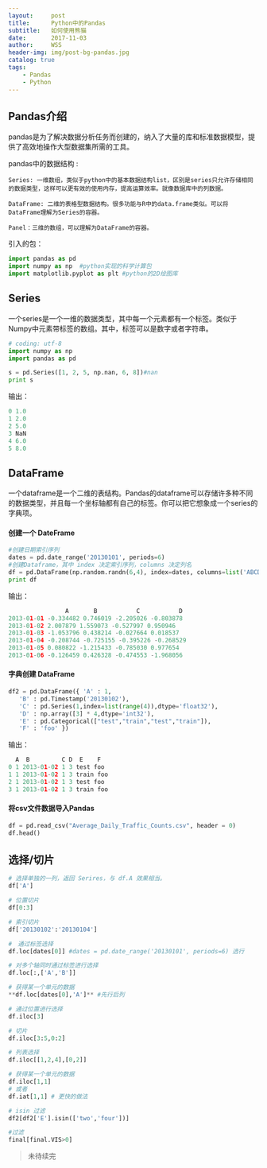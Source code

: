 ```yaml
---
layout:     post
title:      Python中的Pandas
subtitle:   如何使用熊猫
date:       2017-11-03
author:     WSS
header-img: img/post-bg-pandas.jpg
catalog: true
tags:
    - Pandas
    - Python
---
```



## Pandas介绍 ##

pandas是为了解决数据分析任务而创建的，纳入了大量的库和标准数据模型，提供了高效地操作大型数据集所需的工具。

pandas中的数据结构 :

	Series: 一维数组，类似于python中的基本数据结构list，区别是series只允许存储相同的数据类型，这样可以更有效的使用内存，提高运算效率。就像数据库中的列数据。

	DataFrame: 二维的表格型数据结构。很多功能与R中的data.frame类似。可以将DataFrame理解为Series的容器。

	Panel：三维的数组，可以理解为DataFrame的容器。
	
引入的包：

```python
import pandas as pd	
import numpy as np  #python实现的科学计算包
import matplotlib.pyplot as plt #python的2D绘图库
```

## Series ##

一个series是一个一维的数据类型，其中每一个元素都有一个标签。类似于Numpy中元素带标签的数组。其中，标签可以是数字或者字符串。

```python
# coding: utf-8
import numpy as np
import pandas as pd

s = pd.Series([1, 2, 5, np.nan, 6, 8])#nan
print s
```
输出：
```python
0 1.0
1 2.0
2 5.0
3 NaN
4 6.0
5 8.0
```

## DataFrame ##

一个dataframe是一个二维的表结构。Pandas的dataframe可以存储许多种不同的数据类型，并且每一个坐标轴都有自己的标签。你可以把它想象成一个series的字典项。

####  创建一个 DateFrame  ####

```python
#创建日期索引序列 
dates = pd.date_range('20130101', periods=6)
#创建Dataframe，其中 index 决定索引序列，columns 决定列名
df = pd.DataFrame(np.random.randn(6,4), index=dates, columns=list('ABCD'))
print df
```

输出：
```python
  				A  		B  			C  			D
2013-01-01 -0.334482 0.746019 -2.205026 -0.803878
2013-01-02 2.007879 1.559073 -0.527997 0.950946
2013-01-03 -1.053796 0.438214 -0.027664 0.018537
2013-01-04 -0.208744 -0.725155 -0.395226 -0.268529
2013-01-05 0.080822 -1.215433 -0.785030 0.977654
2013-01-06 -0.126459 0.426328 -0.474553 -1.968056
```

####  字典创建 DataFrame  ####

```python
df2 = pd.DataFrame({ 'A' : 1,
   'B' : pd.Timestamp('20130102'),
   'C' : pd.Series(1,index=list(range(4)),dtype='float32'),
   'D' : np.array([3] * 4,dtype='int32'),
   'E' : pd.Categorical(["test","train","test","train"]),
   'F' : 'foo' })
```
输出：
```python
  A  B 		   C D  E    F
0 1 2013-01-02 1 3 test foo
1 1 2013-01-02 1 3 train foo
2 1 2013-01-02 1 3 test foo
3 1 2013-01-02 1 3 train foo
```

#### 将csv文件数据导入Pandas ####

```python
df = pd.read_csv("Average_Daily_Traffic_Counts.csv", header = 0)
df.head()
```

## 选择/切片 ##

```python
# 选择单独的一列，返回 Serires，与 df.A 效果相当。
df['A']

# 位置切片
df[0:3]

# 索引切片
df['20130102':'20130104']

#　通过标签选择
df.loc[dates[0]] #dates = pd.date_range('20130101', periods=6) 选行

# 对多个轴同时通过标签进行选择
df.loc[:,['A','B']]

# 获得某一个单元的数据
**df.loc[dates[0],'A']** #先行后列

# 通过位置进行选择
df.iloc[3]

# 切片
df.iloc[3:5,0:2]

# 列表选择
df.iloc[[1,2,4],[0,2]]

# 获得某一个单元的数据
df.iloc[1,1]
# 或者
df.iat[1,1] # 更快的做法

# isin 过滤
df2[df2['E'].isin(['two','four'])]

#过滤
final[final.VIS>0]
```




>未待续完